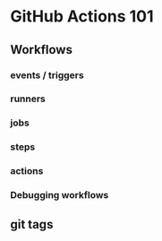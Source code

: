 # GitHub Actions 101

## Workflows

### events / triggers

### runners

### jobs

### steps

### actions

### Debugging workflows

## git tags